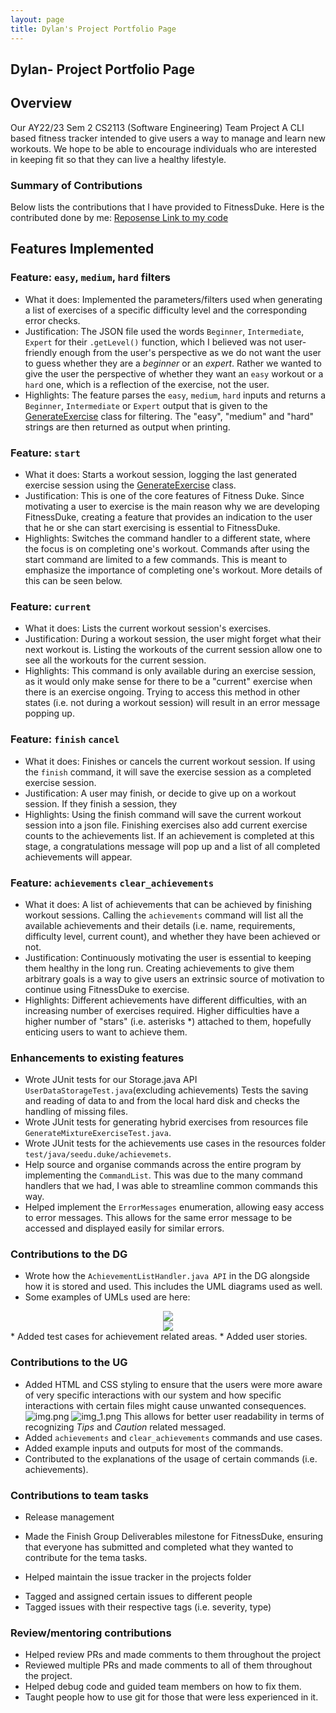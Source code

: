 ```yaml
---
layout: page
title: Dylan's Project Portfolio Page
---
```

## Dylan- Project Portfolio Page

## Overview
Our AY22/23 Sem 2 CS2113 (Software Engineering) Team Project
A CLI based fitness tracker intended to give users a way to manage and learn new workouts. We hope to be able to 
encourage individuals who are interested in keeping fit so that they can live a healthy lifestyle.


### Summary of Contributions
Below lists the contributions that I have provided to FitnessDuke.
Here is the contributed done by me:
[Reposense Link to my code](https://nus-cs2113-ay2223s2.github.io/tp-dashboard/?search=ChubbsBunns&sort=totalCommits%20dsc&sortWithin=title&timeframe=commit&mergegroup=&groupSelect=groupByAuthors&breakdown=true&checkedFileTypes=docs~functional-code~test-code~other&since=2023-02-17&tabOpen=true&tabType=authorship&tabAuthor=ChubbsBunns&tabRepo=AY2223S2-CS2113-W13-2%2Ftp%5Bmaster%5D&authorshipIsMergeGroup=false&authorshipFileTypes=docs~functional-code~test-code~other&authorshipIsBinaryFileTypeChecked=false&authorshipIsIgnoredFilesChecked=false)

## Features Implemented

### Feature: ```easy```, ```medium```, ```hard``` filters
* What it does: Implemented the parameters/filters used when generating a list of exercises of a specific difficulty level and the 
corresponding error checks. <br>
* Justification: The JSON file used the words ```Beginner```, ```Intermediate```, ```Expert``` for their ```.getLevel()``` function, 
which I believed was not user-friendly enough from the user's perspective as we do not want the user to guess whether 
they are a *beginner* or an *expert*. Rather we wanted to give the user the perspective of whether they want an ```easy``` 
workout or a ```hard``` one, which is a reflection of the exercise, not the user.
* Highlights: The feature parses the ```easy```, ```medium```, ```hard``` inputs and returns a ```Beginner```, 
```Intermediate``` or ```Expert``` output that is given to the 
[GenerateExercise](..%2F..%2Fsrc%2Fmain%2Fjava%2Fseedu%2Fduke%2Fdata%2Fexercisegenerator%2FGenerateExercise.java) 
class for filtering. The "easy", "medium" and "hard" strings are then returned as output when printing.

### Feature: ```start```
* What it does: Starts a workout session, logging the last generated exercise session using the 
[GenerateExercise](..%2F..%2Fsrc%2Fmain%2Fjava%2Fseedu%2Fduke%2Fdata%2Fexercisegenerator%2FGenerateExercise.java)
class.
* Justification: This is one of the core features of Fitness Duke. Since motivating a user to exercise is the main 
reason why we are developing FitnessDuke, creating a feature that provides an indication to the user that he or she can
 start exercising is essential to FitnessDuke.
* Highlights: Switches the command handler to a different state, where the focus is on completing one's workout.
Commands after using the start command are limited to a few commands. This is meant to emphasize the importance 
of completing one's workout. More details of this can be seen below. 

### Feature: ```current```
* What it does: Lists the current workout session's exercises. 
* Justification: During a workout session, the user might forget what their next workout is. Listing the
workouts of the current session allow one to see all the workouts for the current session.
* Highlights: This command is only available during an exercise session, as it would only make sense for there to be
a "current" exercise when there is an exercise ongoing. Trying to access this method in other states 
(i.e. not during a workout session) will result in an error message popping up.

### Feature: ```finish``` ```cancel```
* What it does: Finishes or cancels the current workout session. If using the ```finish``` command, it will save 
the exercise session as a completed exercise session.
* Justification: A user may finish, or decide to give up on  a workout session. If they finish a session, they
* Highlights: Using the finish command will save the current workout session into a json file. Finishing exercises also
add current exercise counts to the achievements list. If an achievement is completed at this stage, a congratulations 
message will pop up and a list of all completed achievements will appear.

### Feature: ```achievements``` ```clear_achievements```
* What it does: A list of achievements that can be achieved by finishing workout sessions. Calling the 
```achievements``` command will list all the available achievements and their details (i.e. name, requirements, 
difficulty level, current count), and whether they have been achieved or not.
* Justification: Continuously motivating the user is essential to keeping them healthy in the long run.
Creating achievements to give them arbitrary goals is a way to give users an extrinsic source of motivation
to continue using FitnessDuke to exercise.
* Highlights: Different achievements have different difficulties, with an increasing number of exercises required. 
Higher difficulties have a higher number of "stars" (i.e. asterisks *) attached to them, hopefully enticing users to 
want to achieve them.

### Enhancements to existing features
* Wrote JUnit tests for our Storage.java API ```UserDataStorageTest.java```(excluding achievements)
  Tests the saving and reading of data to and from the local hard disk and checks the handling of missing files.
* Wrote JUnit tests for generating hybrid exercises from resources file ```GenerateMixtureExerciseTest.java```.
* Wrote JUnit tests for the achievements use cases in the resources folder ```test/java/seedu.duke/achievemets```.
* Help source and organise commands across the entire program by implementing the ```CommandList```. This was due to 
the many command handlers that we had, I was able to streamline common commands this way.
* Helped implement the ```ErrorMessages``` enumeration, allowing easy access to error messages. This allows for the same
error message to be accessed and displayed easily for similar errors.



### Contributions to the DG
* Wrote how the ```AchievementListHandler.java API``` in the DG alongside how it is stored and used. This includes the UML diagrams used as well.
* Some examples of UMLs used are here:
<div align="center">
<img src="UML/Images/AchievementUpdate.png"/>
</div>

<div align="center">
<img src="UML/Images/AchievementHandling.png"/>
</div>
* Added test cases for achievement related areas.
* Added user stories.

### Contributions to the UG
* Added HTML and CSS styling to ensure that the users were more aware of very specific interactions with our system and
how specific interactions with certain files might cause unwanted consequences.
![img.png](img.png)
![img_1.png](img_1.png)
This allows for better user readability in terms of recognizing *Tips* and *Caution* related messaged. 
* Added ```achievements``` and ```clear_achievements``` commands and use cases.
* Added example inputs and outputs for most of the commands.
* Contributed to the explanations of the usage of certain commands (i.e. achievements).

### Contributions to team tasks
* Release management
 - Made the Finish Group Deliverables milestone for FitnessDuke, ensuring that everyone has submitted and 
completed what they wanted to contribute for the tema tasks.
* Helped maintain the issue tracker in the projects folder
 - Tagged and assigned certain issues to different people
 - Tagged issues with their respective tags (i.e. severity, type)


### Review/mentoring contributions
* Helped review PRs and made comments to them throughout the project
* Reviewed multiple PRs and made comments to all of them throughout the project.
* Helped debug code and guided team members on how to fix them. 
* Taught people how to use git for those that were less experienced in it. 